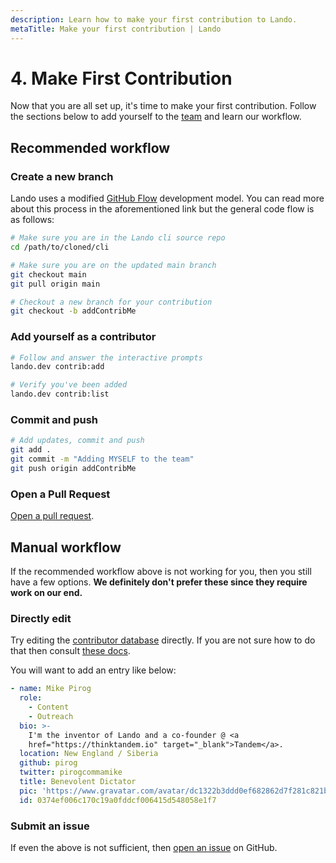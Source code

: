 ```yaml
---
description: Learn how to make your first contribution to Lando.
metaTitle: Make your first contribution | Lando
---
```


# 4. Make First Contribution

Now that you are all set up, it's time to make your first contribution. Follow the sections below to add yourself to the [team](./team.html) and learn our workflow.

## Recommended workflow

### Create a new branch

Lando uses a modified [GitHub Flow](https://guides.github.com/introduction/flow/) development model. You can read more about this process in the aforementioned link but the general code flow is as follows:

```bash
# Make sure you are in the Lando cli source repo
cd /path/to/cloned/cli

# Make sure you are on the updated main branch
git checkout main
git pull origin main

# Checkout a new branch for your contribution
git checkout -b addContribMe
```

### Add yourself as a contributor

```bash
# Follow and answer the interactive prompts
lando.dev contrib:add

# Verify you've been added
lando.dev contrib:list
```

### Commit and push

```bash
# Add updates, commit and push
git add .
git commit -m "Adding MYSELF to the team"
git push origin addContribMe
```

### Open a Pull Request

[Open a pull request](https://help.github.com/articles/creating-a-pull-request/).

## Manual workflow

If the recommended workflow above is not working for you, then you still have a few options. **We definitely don't prefer these since they require work on our end.**

### Directly edit

Try editing the [contributor database](https://github.com/lando/lando/blob/main/contributors.yml) directly. If you are not sure how to do that then consult [these docs](https://help.github.com/en/github/managing-files-in-a-repository/editing-files-in-your-repository).

You will want to add an entry like below:

```yaml
- name: Mike Pirog
  role:
    - Content
    - Outreach
  bio: >-
    I'm the inventor of Lando and a co-founder @ <a
    href="https://thinktandem.io" target="_blank">Tandem</a>.
  location: New England / Siberia
  github: pirog
  twitter: pirogcommamike
  title: Benevolent Dictator
  pic: 'https://www.gravatar.com/avatar/dc1322b3ddd0ef682862d7f281c821bb'
  id: 0374ef006c170c19a0fddcf006415d548058e1f7
```

### Submit an issue

If even the above is not sufficient, then [open an issue](https://github.com/lando/lando/issues/new/choose) on GitHub.

